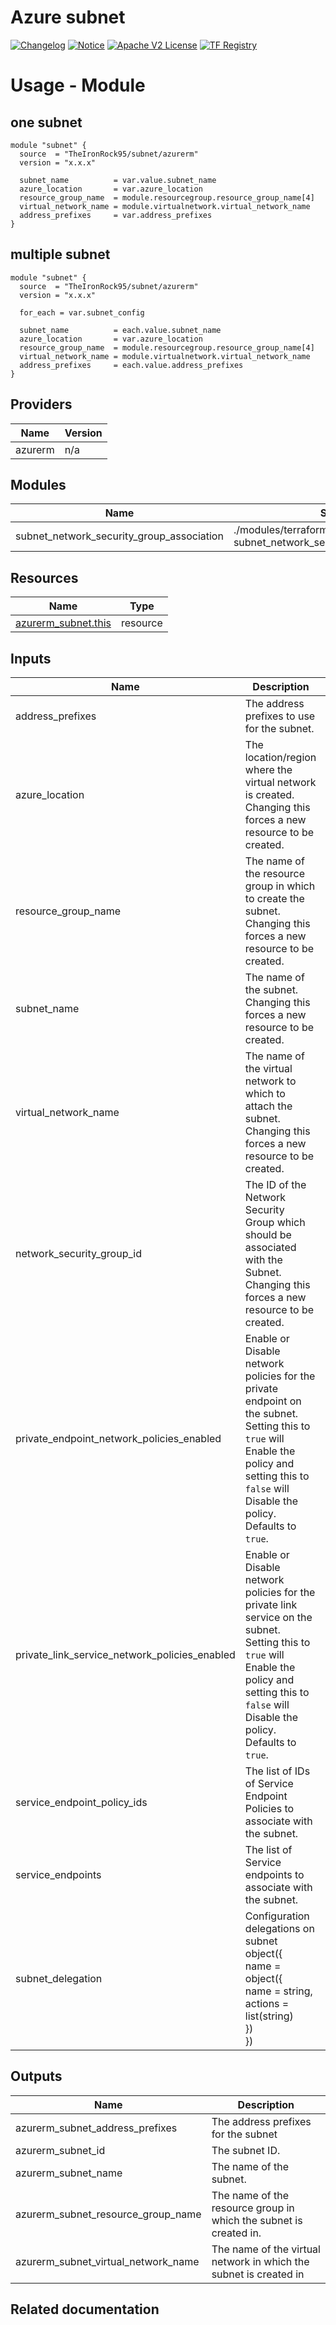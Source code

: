<!-- BEGIN_TF_DOCS -->
 # Azure subnet
[![Changelog](https://img.shields.io/badge/changelog-release-green.svg)](CHANGELOG.md) [![Notice](https://img.shields.io/badge/notice-copyright-yellow.svg)](NOTICE) [![Apache V2 License](https://img.shields.io/badge/license-Apache%20V2-orange.svg)](LICENSE) [![TF Registry](https://img.shields.io/badge/terraform-registry-blue.svg)](https://registry.terraform.io/modules/TheIronRock95/resourcegroup/azurerm/latest)

# Usage - Module

## one subnet
```hcl
module "subnet" {
  source  = "TheIronRock95/subnet/azurerm"
  version = "x.x.x"

  subnet_name          = var.value.subnet_name
  azure_location       = var.azure_location
  resource_group_name  = module.resourcegroup.resource_group_name[4]
  virtual_network_name = module.virtualnetwork.virtual_network_name
  address_prefixes     = var.address_prefixes
}
```

## multiple subnet
```hcl
module "subnet" {
  source  = "TheIronRock95/subnet/azurerm"
  version = "x.x.x"

  for_each = var.subnet_config

  subnet_name          = each.value.subnet_name
  azure_location       = var.azure_location
  resource_group_name  = module.resourcegroup.resource_group_name[4]
  virtual_network_name = module.virtualnetwork.virtual_network_name
  address_prefixes     = each.value.address_prefixes
}
```

## Providers

| Name | Version |
|------|---------|
| azurerm | n/a |

## Modules

| Name | Source | Version |
|------|--------|---------|
| subnet\_network\_security\_group\_association | ./modules/terraform-azurerm-subnet_network_security_group_association | n/a |

## Resources

| Name | Type |
|------|------|
| [azurerm_subnet.this](https://registry.terraform.io/providers/hashicorp/azurerm/latest/docs/resources/subnet) | resource |

## Inputs

| Name | Description | Type | Required |
|------|-------------|------|:--------:|
| address\_prefixes | The address prefixes to use for the subnet. | `list(string)` | yes |
| azure\_location | The location/region where the virtual network is created. Changing this forces a new resource to be created. | `string` | yes |
| resource\_group\_name | The name of the resource group in which to create the subnet. Changing this forces a new resource to be created. | `string` | yes |
| subnet\_name | The name of the subnet. Changing this forces a new resource to be created. | `string` | yes |
| virtual\_network\_name | The name of the virtual network to which to attach the subnet. Changing this forces a new resource to be created. | `string` | yes |
| network\_security\_group\_id | The ID of the Network Security Group which should be associated with the Subnet. Changing this forces a new resource to be created. | `string` | no |
| private\_endpoint\_network\_policies\_enabled | Enable or Disable network policies for the private endpoint on the subnet. Setting this to `true` will Enable the policy and setting this to `false` will Disable the policy. Defaults to `true`. | `bool` | no |
| private\_link\_service\_network\_policies\_enabled | Enable or Disable network policies for the private link service on the subnet. Setting this to `true` will Enable the policy and setting this to `false` will Disable the policy. Defaults to `true`. | `bool` | no |
| service\_endpoint\_policy\_ids | The list of IDs of Service Endpoint Policies to associate with the subnet. | `list(string)` | no |
| service\_endpoints | The list of Service endpoints to associate with the subnet. | `list(string)` | no |
| subnet\_delegation | Configuration delegations on subnet<br>object({<br>  name = object({<br>    name = string,<br>    actions = list(string)<br>  })<br>}) | `map(list(any))` | no |

## Outputs

| Name | Description |
|------|-------------|
| azurerm\_subnet\_address\_prefixes | The address prefixes for the subnet |
| azurerm\_subnet\_id | The subnet ID. |
| azurerm\_subnet\_name | The name of the subnet. |
| azurerm\_subnet\_resource\_group\_name | The name of the resource group in which the subnet is created in. |
| azurerm\_subnet\_virtual\_network\_name | The name of the virtual network in which the subnet is created in |

## Related documentation
<!-- END_TF_DOCS -->